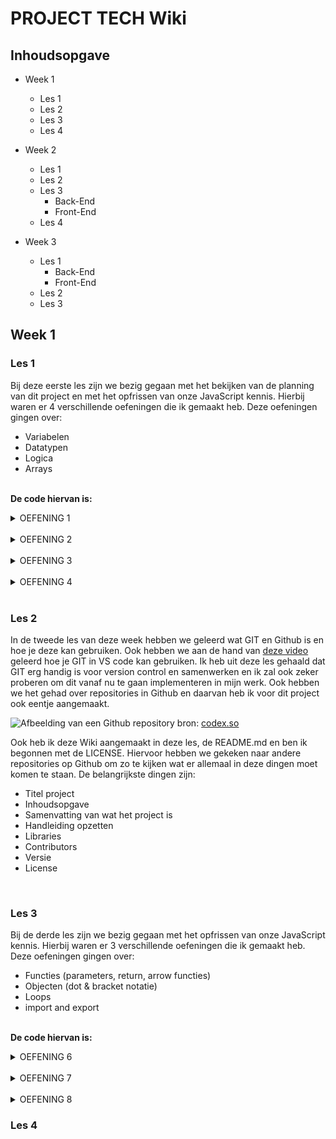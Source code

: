 # PROJECT TECH Wiki

## Inhoudsopgave

* Week 1
  * Les 1
  * Les 2
  * Les 3
  * Les 4

* Week 2
  * Les 1
  * Les 2
  * Les 3
    * Back-End
    * Front-End
  * Les 4

* Week 3
  * Les 1
    * Back-End
    * Front-End
  * Les 2
  * Les 3<br>



## Week 1

### Les 1

Bij deze eerste les zijn we bezig gegaan met het bekijken van de planning van dit project en met het opfrissen van onze JavaScript kennis. 
Hierbij waren er 4 verschillende oefeningen die ik gemaakt heb. Deze oefeningen gingen over:

* Variabelen
* Datatypen
* Logica
* Arrays

<br> **De code hiervan is:**

<details>

<summary>OEFENING 1</summary><br>

```javascript

/* Met de toetscombinatie [CMD] + [/] kun je '//' voor de regel weghalen en terugplaatsen */

/* OPDRACHT 1 Optellen en vergelijken */

// Maak twee variabelen 'getal1' en 'getal2' en wijs er numerieke waarden aan toe.
// Voeg ze samen en sla het resultaat op in een nieuwe variabele 'som'.
// Controleer vervolgens of 'getal1' en 'getal2' aan elkaar gelijk zijn en sla het resultaat op in een variabele 'gelijk'.

let getal1 = 10;
let getal2 = 20;

let som = getal1 + getal2;

console.log(som);

let gelijk = getal1 == getal2;

console.log(gelijk);


/* Opdracht 2 String concatenatie */ 

// Maak drie variabelen 'voornaam', 'tussenvoegsel' en 'achternaam'.
// Voeg ze samen tot een volledige naam en sla het resultaat op in de variabele 'volledigeNaam'.

var voornaam;
var tussenvoegsel;
var achternaam;

var volledigeNaam = `${voornaam} ${tussenvoegsel} ${achternaam}`;

console.log(volledigeNaam);

/* Opdracht 3 Logische operatoren */

// Maak drie variabelen 'isZonnig' (boolean), 'temperatuur' (number) en 'isWeekend' (boolean).
// Gebruik logische operatoren om een nieuwe variabele 'buitenActiviteit' te maken.
// Buitenactiviteit moet waar (true) zijn als het zonnig is, de temperatuur boven 20 graden ligt en het weekend is.
 
 let isZonning = true;
 let temperatuur = 23;
 let isWeekend = false;
 
 let buitenActiviteit = (isZonning == true && temperatuur > 20 && isWeekend == true);

 console.log(buitenActiviteit);
 

/* Opdracht 4 Vergelijking en negatie */

// Maak twee variabelen 'a' en 'b' en wijs er numerieke waarden aan toe.
// Maak een nieuwe variabele 'isNietGelijk' die waar is als 'a' niet gelijk is aan 'b'.

let a = 21;
let b = 43;

isNietGelijk = (a != b);

console.log(isNietGelijk)

```

</details> <br>

<details>
  <summary>OEFENING 2</summary><br>

  ```javascript

/* OPDRACHT 1 Herdeclaratie */

/* Selecteer regel 5 t/m 8. Met de toetscombinatie [CMD] + [/] kun je '//' voor de regel weghalen en terugplaatsen om de opdracht te kunnen maken */

// Probeer de variabele score opnieuw te declareren en kijk of er fouten optreden
let score = 5;
// Plaats hier de juiste declaratie
score = 10;
console.log(score);



/* OPDRACHT 2 Hertoekennen van een constante */

const PI = 3.14;
// Probeer hier een nieuwe waarde aan de constante toe te kennen
// PI = 3.21;
console.log(PI); // Wat wordt hier uitgevoerd?



/* OPDRACHT 3 Function scope */

// Gebruik let en const in plaats van var. Wat is het gevolg voor de uitvoer?
function exampleScope() {
    if (true) {
        var x = 10;
    }
    console.log(x);
}

exampleScope()



/* Opdracht 4 Hoisting van variabele */

// 1. Wat wordt er gelogd en waarom? Test dit.
// console.log(z)
// var z = 15

// 2. Plaats de definitie boven de console.log. Wat is de uitvoer nu?
var z = 15
console.log(z)


/* Opdracht 5a Hoisting van functie declaratie */

// Wat wordt er gelogd en waarom?
hoistingVoorbeeld()

function hoistingVoorbeeld() {
    console.log("Dit is een voorbeeld van hoisting bij functies!")
}


/* Opdracht 5b Hoisting van functie definitie */ 

// Bekijk onderstaande code. Wat verwacht je dat er zal gebeuren?

// hoistingVoorbeeldTwee()

// var hoistingVoorbeeldTwee = function() {
//     console.log("Dit is een voorbeeld van hoisting met een functie-definitie!")
// }

// Plaats het aanroepen van de functie onder de definitie. Wat wordt de uitvoer? Voorspel en test. 

var hoistingVoorbeeldTwee = function() {
    console.log("Dit is een voorbeeld van hoisting met een functie-definitie!")
}

hoistingVoorbeeldTwee()

/* Opdracht 6 Global en local scope */

// Global scope
var globalVar = "Dit is een globale variabele (var)";
let globalLet = "Dit is een globale variabele (let)";
const globalConst = "Dit is een globale variabele (const)";

function voorbeeldScope() {
    // Local scope
    var localVar = "Dit is een lokale variabele (var)";
    let localLet = "Dit is een lokale variabele (let)";
    const localConst = "Dit is een lokale variabele (const)";

    console.log("In de lokale scope:");
    console.log(localVar); // Werkt
    console.log(localLet); // Werkt
    console.log(localConst); // Werkt

    console.log("In de globale scope (toegankelijk vanuit de lokale scope):");
    console.log(globalVar); // Werkt
    console.log(globalLet); // Werkt
    console.log(globalConst); // Werkt
}

// Probeer toegang te krijgen tot lokale variabelen buiten hun scope
// console.log(localVar); // Dit zou een fout veroorzaken
// console.log(localLet); // Dit zou een fout veroorzaken
// console.log(localConst); // Dit zou een fout veroorzaken

// De globale variabelen zijn beschikbaar in de globale scope
console.log("In de globale scope:");
console.log(globalVar); // Werkt
console.log(globalLet); // Werkt
console.log(globalConst); // Werkt

voorbeeldScope(); // Roep de functie aan om de lokale scope te betreden

```

</details> <br>

<details>
  <summary>OEFENING 3</summary> <br>

  ```javascript

  /* Met de toetscombinatie [CMD] + [/] kun je '//' voor de regel weghalen en terugplaatsen */

// Hier zijn vijf oefenopdrachten voor het aanmaken van arrays in JavaScript

/* OPDRACHT 1 Numerieke array */
// Maak een array met de naam `getallen` en voeg drie verschillende numerieke waarden toe.

let getallen = [1, 4, 6];



/* OPDRACHT 2 String array */
// Maak een array met de naam `woorden` en voeg vijf verschillende woorden of zinnen toe als strings.

let woorden = ['woord', 'dit is een zin', 'hallo', 'dit is de 4de zin', 'laatste zin']

/* OPDRACHT 3 Gemengde datatypen */
// Maak een array met de naam `gemengd` en voeg elementen toe van verschillende datatypen, zoals getallen, strings en booleans.

let gemengd = [1, 'woord', true] 

/* OPDRACHT 4 Nested array */
// Maak een array met de naam `nested` en voeg een andere array toe als een van de elementen.

let nested = [gemengd, 24, 'hallo', false]

console.log(nested);

```
</details> <br>

<details>
  <summary>OEFENING 4</summary><br>

  ```javascript
  /* Met de toetscombinatie [CMD] + [/] kun je '//' voor de regel weghalen en terugplaatsen */

// Hier zijn oefenopdrachten voor het gebruiken van array methoden in JavaScript

/* OPDRACHT 1. push */
// Maak een array `getallen` met enkele numerieke waarden. Voeg een nieuw getal toe aan het einde van de array met de `push`-methode.

let getallen = [1, 5, 6, 20];

getallen.push(25);

console.log(getallen);

/* OPDRACHT 2. pop */
// Maak een array `dieren` met enkele stringwaarden. Verwijder het laatste element uit de array met de `pop`-methode.

let dieren = ['leeuw', 'tijger', 'kat', 'giraffe'];

dieren.pop();

console.log(dieren);

/* OPDRACHT 3. shift */
// Maak een array `kleuren` met enkele stringwaarden. Verwijder het eerste element uit de array met de `shift`-methode.

let kleuren = ['rood', 'groen', ' blauw', 'paars', 'oranje']

kleuren.shift();

console.log(kleuren);

/* OPDRACHT 4. unshift */
// Maak een array `fruit` met enkele stringwaarden. Voeg een nieuw element toe aan het begin van de array met de `unshift`-methode.

let fruit = ['appel', 'peer', 'banaan', 'kiwi', 'sinasappel'];

fruit.unshift('lychee');

console.log(fruit);

/* OPDRACHT 5. indexOf */
// Maak een array `steden` met enkele stringwaarden. Gebruik de `indexOf`-methode om de index van een specifieke stad in de array te vinden.

let steden = ['Almere', 'Amsterdam', 'Utrecht', 'Rotterdam'];

console.log(steden.indexOf('Amsterdam'));

/* OPDRACHT 6. splice */
// Maak een array `gerechten` met enkele stringwaarden. Gebruik de `splice`-methode om een specifiek gerecht te vervangen door een nieuw gerecht.

let gerechten = ['sushi', 'pizza', 'pokebowl', 'hamburger'];

gerechten.splice(1, 1, 'pasta');

console.log(gerechten);

/* OPDRACHT 7. slice */
// Maak een array `nummers` met enkele numerieke waarden. Gebruik de `slice`-methode om een nieuw array te maken dat bestaat uit een deel van de originele array.

let nummers = [1, 2, 3, 4, 5, 6]
let nieuweNummers = nummers.slice(0, 3);

console.log(nieuweNummers);

/* OPDRACHT 8. Combinatie van methoden */
// Maak een array `namen` met enkele stringwaarden. Voer verschillende bewerkingen uit op de array, zoals het toevoegen, verwijderen en vervangen van elementen met behulp van verschillende array-methoden.

let namen = ['Jamie', 'Soraya', 'Jan']

namen.push('Yasin');

console.log(namen);

namen.shift();

console.log(namen);

namen.unshift('Tirbeni');

console.log(namen)

let paarNamen = namen.splice(0, 2);

console.log(paarNamen);

paarNamen.splice(0, 1, 'Jamie')

console.log(paarNamen);

```
</details><br>

### Les 2

In de tweede les van deze week hebben we geleerd wat GIT en Github is en hoe je deze kan gebruiken.
Ook hebben we aan de hand van [deze video](https://www.youtube.com/watch?v=i_23KUAEtUM) geleerd hoe je GIT in VS code kan gebruiken.
Ik heb uit deze les gehaald dat GIT erg handig is voor version control en samenwerken en ik zal ook zeker proberen om dit vanaf nu te gaan implementeren in mijn werk.
Ook hebben we het gehad over repositories in Github en daarvan heb ik voor dit project ook eentje aangemaakt.

![Afbeelding van een Github repository](https://static.codex.so/upload/redactor_images/o_602d344e24f1f5ac13cb05022089101e.jpg)
bron: [codex.so](https://codex.so/fork-and-pull-en)

Ook heb ik deze Wiki aangemaakt in deze les, de README.md en ben ik begonnen met de LICENSE.
Hiervoor hebben we gekeken naar andere repositories op Github om zo te kijken wat er allemaal in deze dingen moet komen te staan.
De belangrijkste dingen zijn:

* Titel project
* Inhoudsopgave
* Samenvatting van wat het project is
* Handleiding opzetten
* Libraries
* Contributors
* Versie
* License

<br>

### Les 3

Bij de derde les zijn we bezig gegaan met het opfrissen van onze JavaScript kennis. Hierbij waren er 3 verschillende oefeningen die ik gemaakt heb. Deze oefeningen gingen over:

* Functies (parameters, return, arrow functies)
* Objecten (dot & bracket notatie)
* Loops
* import and export

<br> **De code hiervan is:**

<details>
 <summary>OEFENING 6</summary> <br>
 
 ```javascript
 /* Met de toetscombinatie [CMD] + [/] kun je '//' voor de regel weghalen en terugplaatsen */

/* OPDRACHT 1: Toon een Groetbericht */
// Schrijf een functie-expressie met de naam toonGroet die een groetbericht naar de console logt. De functie accepteert één parameter, naam, en toont een groetbericht met de opgegeven naam.

let toonGroet = function(naam) {
  console.log("Hallo " + naam + "!");
}

toonGroet("Jamie");

/* OPDRACHT 2: Tel getallen op en log het resultaat */
// Schrijf een functie-expressie met de naam telOpEnLog die twee getallen optelt en het resultaat naar de console logt. De functie accepteert twee parameters, getal1 en getal2, telt ze op en logt het resultaat.

let telOpEnLog = function(getal1, getal2) {
  console.log(getal1 + getal2);
}

telOpEnLog(2, 8);

// Onderstaande opdrachten vereisen het gebruik van het return sleutelwoord

/* OPDRACHT 3: Bereken de Oppervlakte van een Rechthoek */
// Schrijf een functie-expressie met de naam `berekenOppervlakteRechthoek` die de oppervlakte van een rechthoek berekent. De functie accepteert twee parameters, `lengte` en `breedte`.

let berekenOppervlakteRechthoek = function(lengte, breedte) {
  return lengte * breedte;
}

console.log(berekenOppervlakteRechthoek(3, 4))

/* OPDRACHT 4: Bepaal of een Getal Even is */
// Schrijf een functie-expressie met de naam `isEven` die controleert of een gegeven getal even is. De functie accepteert één parameter, `getal`.

let isEven = function(getal) {
  if(getal == getal) {
    console.log("Is even")
  } else {
    console.log("Is oneven")
  }
}

isEven(3);

/* OPDRACHT 5: Concateneer Twee Strings */
// Schrijf een functie-expressie met de naam `concateneerStrings` die twee strings concateneert. De functie accepteert twee parameters, `string1` en `string2`.

let concateneerStrings = function(string1, string2) {
  console.log(`${string1} ${string2}`)
}

concateneerStrings("Welkom,", "Jamie")

/* OPDRACHT 6: Herschrijf functies uit opdracht 1 en 5 naar een arrow functie */

let toonGroetArrow = (naam) => {
   console.log("Hallo " + naam + "!");
}

toonGroet("Jamie");


let telOpEnLogArrow = (getal1, getal2) => {
  console.log(getal1 + getal2);
}

telOpEnLogArrow(2, 8);


let berekenOppervlakteRechthoekArrow = (lengte, breedte) => {
  return lengte * breedte;
}

console.log(berekenOppervlakteRechthoekArrow(3, 4))


let isEvenArrow = (getal) => {
  if(getal == getal) {
    console.log("Is even")
  } else {
    console.log("Is oneven")
  }
}

isEvenArrow(3);


let concateneerStringsArrow = (string1, string2) => {
  console.log(`${string1} ${string2}`)
}

concateneerStringsArrow("Welkom,", "Jamie");
```

</details> <br>

<details>
 <summary>OEFENING 7</summary> <br>

 ```javascript
 /* Met de toetscombinatie [CMD] + [/] kun je '//' voor de regel weghalen en terugplaatsen */

/* OPDRACHT 1: Definieer een object */
// Definieer een eenvoudig object met de naam persoon dat de eigenschappen naam en leeftijd heeft. Geef het object de waarden "John" voor naam en 30 voor leeftijd.

let persoon = {
    naam: "John",
    leeftijd: 30
};

/* OPDRACHT 2: Uitbreiding */
// Breid het object persoon uit met verschillende soorten eigenschappen, zoals een string, een numerieke waarde, een boolean, en een array.

persoon.hobbies = ["gamen", "films kijken", "coderen"]
persoon.achternaam = "Bakker"
persoon.hasJob = false
persoon.droomBaan = "developer"

console.log(persoon);

/* OPDRACHT 3: Dot & bracket notation */
// Gebruik zowel dot notatie als bracket notatie om de waarde van de naam-eigenschap van het persoon-object op te halen en naar de console te loggen.

console.log(persoon.naam)
console.log(persoon.achternaam)
console.log(persoon['droomBaan'])
console.log(persoon['hasJob'])

/* OPDRACHT 4: Methode */
// Voeg een methode verjaardagVieren toe aan het persoon-object. Deze methode moet de leeftijd van de persoon met één verhogen. Je kan binnen het object naar de eigenschap leeftijd verwijzen met "this.leeftijd".

let persoon = {
   naam: "John",
   leeftijd: 30,
   verjaardagVieren() {
       this.leeftijd++;
       console.log(this.leeftijd)
   }
};

persoon.verjaardagVieren();

console.log(persoon.leeftijd)

/* OPDRACHT 5: Boodschap loggen */
// Breid de methode verjaardagVieren uit om een bericht naar de console te loggen waarin de naam en nieuwe leeftijd van de persoon worden weergegeven.


persoon.verjaardagVieren = function() {
    console.log(`Gefeliciteerd ${this.naam}, je bent alweer ${this.leeftijd}!`);
}

persoon.verjaardagVieren();
```
</details> <br>

<details>
 <summary>OEFENING 8</summary> <br>
 
 ```javascript
/* Met de toetscombinatie [CMD] + [/] kun je '//' voor de regel weghalen en terugplaatsen */

/* OPDRACHT 1: For loop - Tel tot 5 */
// Schrijf een for-loop die de getallen van 1 tot 5 logt naar de console.

for (let i = 1; i <= 5; i++) {
    console.log(i)
}

/* OPDRACHT 2: For loop - Maak de tafel van 3 */
// Schrijf een for-loop die de tafel van 3 logt naar de console (van 3 tot 30).

for (let i = 1; i <= 10; i++) {
    console.log(i * 3)
}

/* OPDRACHT 3: While loop */
// Programmmer de herhalingen van opdracht 1 met een while loop

/* let i = 0; 
while(i < 5) {
 i++
 console.log(i)
} */

/* OPDRACHT 4: While loop */
// Programmmer de herhalingen van opdracht 2 met een while loop

let i = 0; 
while(i < 10) {
 i++
 console.log(i * 3)
}


/* OPDRACHT 5: For ... of loop - Log kleuren */
// Gegeven een array met kleuren (['rood', 'groen', 'blauw']), schrijf een for...of-loop om elke kleur naar de console te loggen.

let kleuren = ['rood', 'groen', 'blauw']

for (let kleur of kleuren) {
    console.log(kleur);
}


/* OPDRACHT 6: For ... of loop - Lengte van elk woord */
// Gegeven een array met woorden, schrijf een for...of-loop om de lengte van elk woord naar de console te loggen.

let woorden = ['appel', 'banaan', 'kiwi']

for (let letters of woorden) {
    console.log(letters.length)
}


/* OPDRACHT 7: For ... in loop - Log Eigenschappen */
// Gegeven een object met eigenschappen, schrijf een for...in-loop om elke eigenschap naar de console te loggen.

let persoon = { naam: 'John', leeftijd: 25, stad: 'Amsterdam' }

for (let property in persoon) {
    console.log(`${property}: ${persoon[property]}`)
}


/* OPDRACHT 8: For ... in loop - Log waarden */
// Gegeven een object met eigenschappen, schrijf een for...in-loop om elke eigenschap naar de console te loggen.

let telefoon = { merk: 'Samsung', model: 'Galaxy', jaar: 2022 }

for (let waarden in telefoon) {
    console.log(`${telefoon[waarden]}`);
}

```
</details>

### Les 4
